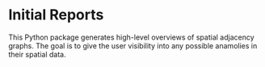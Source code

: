 # Initial Reports

This Python package generates high-level overviews of spatial adjacency graphs.
The goal is to give the user visibility into any possible anamolies in their spatial data.
